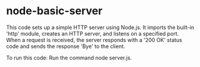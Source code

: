 # node-basic-server
This code sets up a simple HTTP server using Node.js.
It imports the built-in 'http' module, creates an HTTP server, and listens on a specified port. When a request is received, the server responds with a '200 OK' status code and sends the response 'Bye' to the client.

To run this code: Run the command node server.js.
